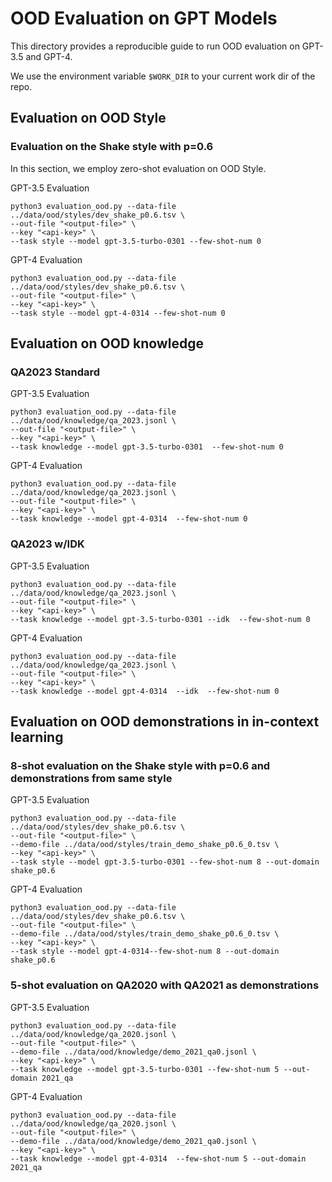# OOD Evaluation on GPT Models

This directory provides a reproducible guide to run OOD evaluation on GPT-3.5 and GPT-4. 

We use the environment variable `$WORK_DIR` to your current work dir of the repo.

## Evaluation on OOD Style

### Evaluation on the Shake style with p=0.6
In this section, we employ zero-shot evaluation on OOD Style.

GPT-3.5 Evaluation
```
python3 evaluation_ood.py --data-file ../data/ood/styles/dev_shake_p0.6.tsv \
--out-file "<output-file>" \
--key "<api-key>" \
--task style --model gpt-3.5-turbo-0301 --few-shot-num 0
```

GPT-4 Evaluation
```
python3 evaluation_ood.py --data-file ../data/ood/styles/dev_shake_p0.6.tsv \
--out-file "<output-file>" \
--key "<api-key>" \
--task style --model gpt-4-0314 --few-shot-num 0
 ```


## Evaluation on OOD knowledge
### QA2023 Standard
GPT-3.5 Evaluation
```
python3 evaluation_ood.py --data-file ../data/ood/knowledge/qa_2023.jsonl \
--out-file "<output-file>" \
--key "<api-key>" \
--task knowledge --model gpt-3.5-turbo-0301  --few-shot-num 0

```

GPT-4 Evaluation
```
python3 evaluation_ood.py --data-file ../data/ood/knowledge/qa_2023.jsonl \
--out-file "<output-file>" \
--key "<api-key>" \
--task knowledge --model gpt-4-0314  --few-shot-num 0
```

### QA2023 w/IDK
GPT-3.5 Evaluation
```
python3 evaluation_ood.py --data-file ../data/ood/knowledge/qa_2023.jsonl \
--out-file "<output-file>" \
--key "<api-key>" \
--task knowledge --model gpt-3.5-turbo-0301 --idk  --few-shot-num 0

```

GPT-4 Evaluation
```
python3 evaluation_ood.py --data-file ../data/ood/knowledge/qa_2023.jsonl \
--out-file "<output-file>" \
--key "<api-key>" \
--task knowledge --model gpt-4-0314  --idk  --few-shot-num 0
```

## Evaluation on OOD demonstrations in in-context learning

### 8-shot evaluation on the Shake style with p=0.6 and demonstrations from same style

GPT-3.5 Evaluation
```
python3 evaluation_ood.py --data-file ../data/ood/styles/dev_shake_p0.6.tsv \
--out-file "<output-file>" \
--demo-file ../data/ood/styles/train_demo_shake_p0.6_0.tsv \
--key "<api-key>" \
--task style --model gpt-3.5-turbo-0301 --few-shot-num 8 --out-domain shake_p0.6
```

GPT-4 Evaluation
```
python3 evaluation_ood.py --data-file ../data/ood/styles/dev_shake_p0.6.tsv \
--out-file "<output-file>" \
--demo-file ../data/ood/styles/train_demo_shake_p0.6_0.tsv \
--key "<api-key>" \
--task style --model gpt-4-0314--few-shot-num 8 --out-domain shake_p0.6
```

### 5-shot evaluation on QA2020 with QA2021 as demonstrations
GPT-3.5 Evaluation
```
python3 evaluation_ood.py --data-file ../data/ood/knowledge/qa_2020.jsonl \
--out-file "<output-file>" \
--demo-file ../data/ood/knowledge/demo_2021_qa0.jsonl \
--key "<api-key>" \
--task knowledge --model gpt-3.5-turbo-0301 --few-shot-num 5 --out-domain 2021_qa 
```

GPT-4 Evaluation
```
python3 evaluation_ood.py --data-file ../data/ood/knowledge/qa_2020.jsonl \
--out-file "<output-file>" \
--demo-file ../data/ood/knowledge/demo_2021_qa0.jsonl \
--key "<api-key>" \
--task knowledge --model gpt-4-0314  --few-shot-num 5 --out-domain 2021_qa 
```
